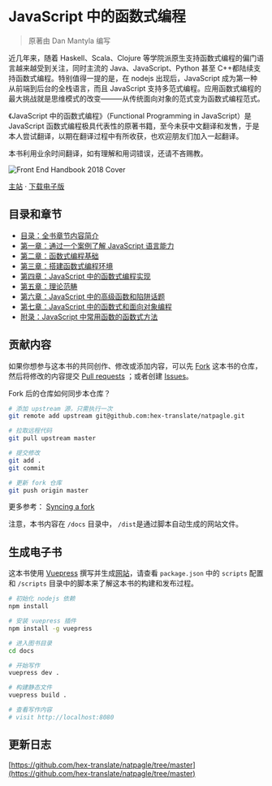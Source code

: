 # JavaScript 中的函数式编程

> 原著由 Dan Mantyla 编写

近几年来，随着 Haskell、Scala、Clojure 等学院派原生支持函数式编程的偏门语言越来越受到关注，同时主流的 Java、JavaScript、Python 甚至 C++都陆续支持函数式编程。特别值得一提的是，在 nodejs 出现后，JavaScript 成为第一种从前端到后台的全栈语言，而且 JavaScript 支持多范式编程。应用函数式编程的最大挑战就是思维模式的改变———从传统面向对象的范式变为函数式编程范式。

《JavaScript 中的函数式编程》（Functional Programming in JavaScript）是 JavaScript 函数式编程极具代表性的原著书籍，至今未获中文翻译和发售，于是本人尝试翻译，以期在翻译过程中有所收获，也欢迎朋友们加入一起翻译。

本书利用业余时间翻译，如有理解和用词错误，还请不吝赐教。

![Front End Handbook 2018 Cover](https://blog.ahthw.com/wp-content/uploads/2019/12/Functional_Programming_in_JavaScript.jpg)

[主站](https://github.ahthw.com/natpagle/) · [下载电子版](https://blog.ahthw.com/wp-content/uploads/2019/12/Dan_Mantyla_Functional_Programming_in_JavaScript.pdf)

## 目录和章节

- [目录：全书章节内容简介](https://github.ahthw.com/natpagle/book/cover-preface.html)
- [第一章：通过一个案例了解 JavaScript 语言能力](https://github.ahthw.com/natpagle/book/chapter-first.html)
- [第二章：函数式编程基础](https://github.ahthw.com/natpagle/book/chapter-second.html)
- [第三章：搭建函数式编程环境](https://github.ahthw.com/natpagle/book/chapter-third.html)
- [第四章：JavaScript 中的函数式编程实现](https://github.ahthw.com/natpagle/book/chapter-fourth.html)
- [第五章：理论范畴](https://github.ahthw.com/natpagle/book/chapter-fifth.html)
- [第六章：JavaScript 中的高级函数和陷阱话题](https://github.ahthw.com/natpagle/book/chapter-sixth.html)
- [第七章：JavaScript 中的函数式和面向对象编程](https://github.ahthw.com/natpagle/book/chapter-seventh.html)
- [附录：JavaScript 中常用函数的函数式方法](https://github.ahthw.com/natpagle/book/appendix.html)

## 贡献内容

如果你想参与这本书的共同创作、修改或添加内容，可以先 [Fork](https://github.com/hex-translate/natpagle) 这本书的仓库，然后将修改的内容提交 [Pull requests](https://github.com/hex-translate/natpagle/pulls) ；或者创建 [Issues](https://github.com/hex-translate/natpagle/issues)。

Fork 后的仓库如何同步本仓库？

```bash
# 添加 upstream 源，只需执行一次
git remote add upstream git@github.com:hex-translate/natpagle.git

# 拉取远程代码
git pull upstream master

# 提交修改
git add .
git commit

# 更新 fork 仓库
git push origin master
```

更多参考： [Syncing a fork](https://help.github.com/articles/syncing-a-fork/)

注意，本书内容在 `/docs` 目录中， `/dist`是通过脚本自动生成的网站文件。

## 生成电子书

这本书使用 [Vuepress](https://vuepress.vuejs.org/zh/) 撰写并生成[网站](https://github.com/hex-translate/natpagle.git)，请查看 `package.json` 中的 `scripts` 配置和 `/scripts` 目录中的脚本来了解这本书的构建和发布过程。

```bash
# 初始化 nodejs 依赖
npm install

# 安装 vuepress 插件
npm install -g vuepress

# 进入图书目录
cd docs

# 开始写作
vuepress dev .

# 构建静态文件
vuepress build .

# 查看写作内容
# visit http://localhost:8080

```

## 更新日志

[https://github.com/hex-translate/natpagle/tree/master](https://github.com/hex-translate/natpagle/tree/master)
